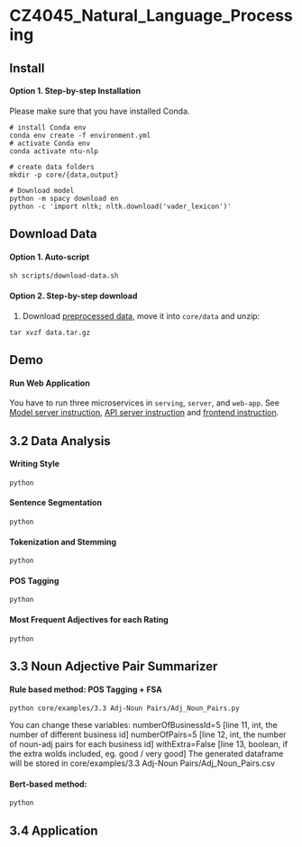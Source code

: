 # CZ4045_Natural_Language_Processing

## Install

#### Option 1. Step-by-step Installation
Please make sure that you have installed Conda.
```shell script
# install Conda env
conda env create -f environment.yml
# activate Conda env
conda activate ntu-nlp

# create data folders
mkdir -p core/{data,output}

# Download model
python -m spacy download en
python -c 'import nltk; nltk.download('vader_lexicon')'
```

## Download Data

#### Option 1. Auto-script
```shell script
sh scripts/download-data.sh
```

#### Option 2. Step-by-step download
1. Download [preprocessed data](https://drive.google.com/open?id=1pkvBtO7B8suZx-tYttlUNcCoP4WPsWLr), move it into `core/data`
and unzip:
```shell script
tar xvzf data.tar.gz
```

## Demo
#### Run Web Application
You have to run three microservices in `serving`, `server`, and `web-app`. See 
[Model server instruction](serving/README.md), [API server instruction](server/README.md) and [frontend instruction](web-app/README.md).

## 3.2 Data Analysis
#### Writing Style
```shell script
python 
```
#### Sentence Segmentation
```shell script
python 
```
#### Tokenization and Stemming
```shell script
python 
```
#### POS Tagging
```shell script
python 
```
#### Most Frequent Adjectives for each Rating
```shell script
python 
```

## 3.3 Noun Adjective Pair Summarizer
#### Rule based method: POS Tagging + FSA
```shell script
python core/examples/3.3 Adj-Noun Pairs/Adj_Noun_Pairs.py 
```
You can change these variables:
numberOfBusinessId=5 [line 11, int, the number of different business id]
numberOfPairs=5 [line 12, int, the number of noun-adj pairs for each business id]
withExtra=False [line 13, boolean, if the extra wolds included, eg. good / very good]
The generated dataframe will be stored in core/examples/3.3 Adj-Noun Pairs/Adj_Noun_Pairs.csv
#### Bert-based method: 
```shell script
python 
```

## 3.4 Application




